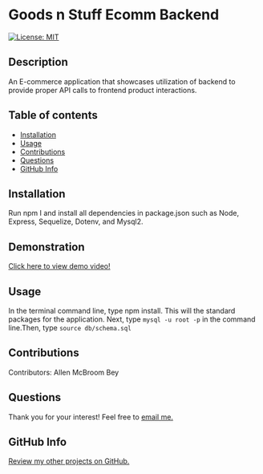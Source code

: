 # Goods n Stuff Ecomm Backend
[![License: MIT](https://img.shields.io/badge/License-MIT-yellow.svg)](https://opensource.org/licenses/MIT)

## Description
An E-commerce application that showcases utilization of backend to provide proper API calls to frontend product interactions.

## Table of contents
  - [Installation](#Installation)
  - [Usage](#Usage)
  - [Contributions](#Contributions)
  - [Questions](#Questions)
  - [GitHub Info](#GitHubInfo) 
  
## Installation
Run npm I and install all dependencies in package.json such as Node, Express, Sequelize, Dotenv, and Mysql2.

## Demonstration
[Click here to view demo video!](https://drive.google.com/file/d/1emvgEaUYA2xQEZhAkIpV5n5cTi9quPhs/view)

## Usage
In the terminal command line, type npm install. This will
the standard packages for the application. Next, type `mysql -u root -p` in the command line.Then, type `source db/schema.sql`

## Contributions
Contributors: Allen McBroom Bey

## Questions
Thank you for your interest! Feel free to [email me.](mailto:almcbroombey@email.com)

## GitHub Info
[Review my other projects on GitHub.](https://www.github.com/AllenM03)
